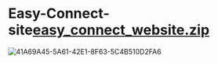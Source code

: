 # Easy-Connect-site[easy_connect_website.zip](https://github.com/user-attachments/files/20600847/easy_connect_website.zip)
![41A69A45-5A61-42E1-8F63-5C4B510D2FA6](https://github.com/user-attachments/assets/5003b15f-8dc2-44c8-b569-99cb7c115f59)
